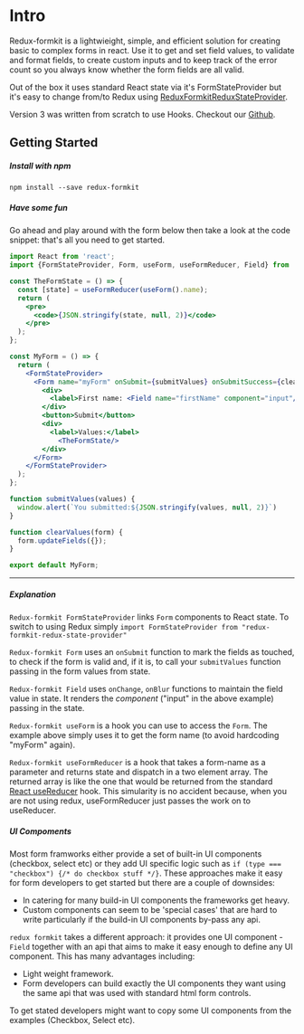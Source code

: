 # Intro

Redux-formkit is a lightwieight, simple, and efficient solution for creating basic to complex forms in react. Use it to get and set field values, to validate and format fields, to create custom inputs and to keep track of the error count so you always know whether the form fields are all valid.

Out of the box it uses standard React state via it's FormStateProvider but it's easy to change from/to Redux using [ReduxFormkitReduxStateProvider](https://www.npmjs.com/package/redux-formkit-redux-state-provider).

Version 3 was written from scratch to use Hooks. Checkout our [Github](https://github.com/chrisfield/redux-formkit).

## Getting Started

##### Install with npm
```
npm install --save redux-formkit
```

##### Have some fun

Go ahead and play around with the form below then take a look at the code snippet: that's all you need to get started.
<!-- STORY -->

```jsx
import React from 'react';
import {FormStateProvider, Form, useForm, useFormReducer, Field} from 'redux-formkit';

const TheFormState = () => {
  const [state] = useFormReducer(useForm().name);
  return (
    <pre>
      <code>{JSON.stringify(state, null, 2)}</code>
    </pre>
  );
};

const MyForm = () => {  
  return (
    <FormStateProvider>
      <Form name="myForm" onSubmit={submitValues} onSubmitSuccess={clearValues}>
        <div>
          <label>First name: <Field name="firstName" component="input"/></label>
        </div>
        <button>Submit</button>
        <div>
          <label>Values:</label>
            <TheFormState/> 
        </div>        
      </Form>
    </FormStateProvider>
  );
};

function submitValues(values) {
  window.alert(`You submitted:${JSON.stringify(values, null, 2)}`)
}

function clearValues(form) {
  form.updateFields({});
}

export default MyForm;
```

---

##### Explanation
`Redux-formkit FormStateProvider` links `Form` components to React state. To switch to using Redux simply `import FormStateProvider from "redux-formkit-redux-state-provider"`

`Redux-formkit Form` uses an `onSubmit` function to mark the fields as touched, to check if the form is valid and, if it is, to call your `submitValues` function passing in the form values from state.

`Redux-formkit Field` uses `onChange`, `onBlur` functions to maintain the field value in state. It renders the *component* ("input" in the above example) passing in the state.

`Redux-formkit useForm` is a hook you can use to access the `Form`. The example above simply uses it to get the form name (to avoid hardcoding "myForm" again).

`Redux-formkit useFormReducer` is a hook that takes a form-name as a parameter and returns state and dispatch in a two element array. The returned array is like the one that would be returned from the standard [React useReducer](https://reactjs.org/docs/hooks-reference.html#usereducer) hook. This simularity is no accident because, when you are not using redux, useFormReducer just passes the work on to useReducer.


##### UI Compoments
Most form framworks either provide a set of built-in UI components (checkbox, select etc) or they add UI specific logic such as `if (type === "checkbox") {/* do checkbox stuff */}`. These approaches make it easy for form developers to get started but there are a couple of downsides:
- In catering for many build-in UI components the frameworks get heavy.
- Custom components can seem to be 'special cases' that are hard to write particularly if the build-in UI components by-pass any api.

`redux formkit` takes a different approach: it provides one UI component - `Field` together with an api that aims to make it easy enough to define any UI component. This has many advantages including:
- Light weight framework.
- Form developers can build exactly the UI components they want using the same api that was used with standard html form controls.

To get stated developers might want to copy some UI components from the examples (Checkbox, Select etc).